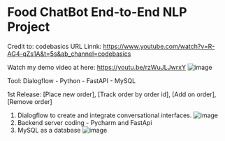 # Food ChatBot End-to-End NLP Project
Credit to: codebasics
URL Linnk: https://www.youtube.com/watch?v=R-AG4-qZs1A&t=5s&ab_channel=codebasics

Watch my demo video at here: https://youtu.be/rzWuJLJwrxY
![image](https://github.com/user-attachments/assets/36818e53-16ce-45c0-b9a6-a47a3ed2da5f)

Tool: Dialogflow - Python - FastAPI - MySQL

1st Release: [Place new order], [Track order by order id], [Add on order],[Remove order]

1. Dialogflow to create and integrate conversational interfaces.
![image](https://github.com/user-attachments/assets/4c1cf8a7-f87f-4ba5-a16d-03bf31aeb263)
2. Backend server coding - Pycharm and FastApi
3. MySQL as a database
![image](https://github.com/user-attachments/assets/551b716e-ba96-4a82-909e-19662fccf2e9)



